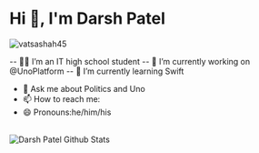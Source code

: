 
<h1 >Hi 👋, I'm Darsh Patel</h1>
<p align="left"> <img src="https://komarev.com/ghpvc/?username=vatsashah45&label=Profile%20views&color=0e75b6&style=flat" alt="vatsashah45" /> </p>

-- 👨‍🎓 I’m an IT high school student
-- 🔭 I’m currently working on @UnoPlatform
-- 🌱 I’m currently learning Swift 
- 💬 Ask me about Politics and Uno 
- 📫 How to reach me: 
- 😄 Pronouns:he/him/his




<br/>
    <img alt="Darsh Patel Github Stats" src="https://github-readme-stats.vercel.app/api?username=Darsh0307&show_icons=true&count_private=true&theme=react&hide_border=true&bg_color=0D1117" />
  <br/>


<br/>


<br/>
<br/>

<!--
**Darsh0307/Darsh0307** is a ✨ _special_ ✨ repository because its `README.md` (this file) appears on your GitHub profile.

Here are some ideas to get you started:

- 🔭 I’m currently working on ...
- 🌱 I’m currently learning ...
- 👯 I’m looking to collaborate on ...
- 🤔 I’m looking for help with ...
- 💬 Ask me about ...
- 📫 How to reach me: ...
- 😄 Pronouns: ...
- ⚡ Fun fact: ...
-->
